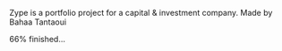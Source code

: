 Zype is a portfolio project for a capital & investment company. 
Made by Bahaa Tantaoui

66% finished...
